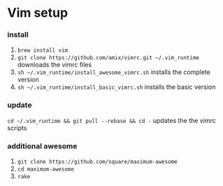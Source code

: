 # Vim setup

### install
1. `brew install vim`
2. `git clone https://github.com/amix/vimrc.git ~/.vim_runtime` downloads the vimrc files
3. `sh ~/.vim_runtime/install_awesome_vimrc.sh` installs the complete version
4. `sh ~/.vim_runtime/install_basic_vimrc.sh` installs the basic version

### update
`cd ~/.vim_runtime && git pull --rebase && cd -` updates the the vimrc scripts

### additional awesome
1. `git clone https://github.com/square/maximum-awesome`
2. `cd maximum-awesome`
3. `rake`
